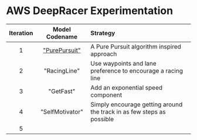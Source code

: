 # AWS DeepRacer Experimentation

|Iteration|Model Codename|Strategy| 
| :---: |:---:|:-----|
|1|["PurePursuit"](v1PurePursuit.md)|A Pure Pursuit algorithm inspired approach|
|2|"RacingLine"|Use waypoints and lane preference to encourage a racing line|
|3|"GetFast"|Add an exponential speed component|
|4|"SelfMotivator"|Simply encourage getting around the track in as few steps as possible|
|5|||
